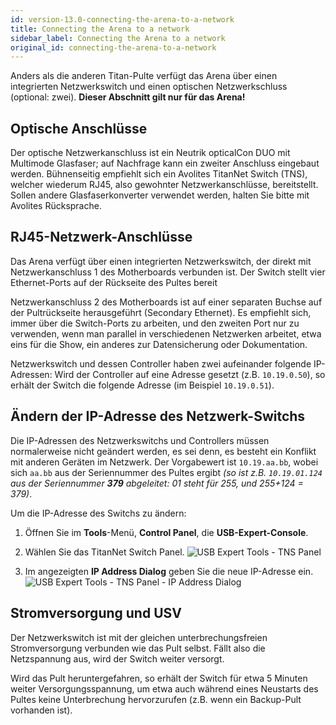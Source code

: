 ```yaml
---
id: version-13.0-connecting-the-arena-to-a-network
title: Connecting the Arena to a network
sidebar_label: Connecting the Arena to a network
original_id: connecting-the-arena-to-a-network
---
```


Anders als die anderen Titan-Pulte verfügt das Arena über einen
integrierten Netzwerkswitch und einen optischen Netzwerkschluss
(optional: zwei). **Dieser Abschnitt gilt nur für das Arena!**

Optische Anschlüsse
-------------------

Der optische Netzwerkanschluss ist ein Neutrik opticalCon DUO mit
Multimode Glasfaser; auf Nachfrage kann ein zweiter Anschluss eingebaut
werden. Bühnenseitig empfiehlt sich ein Avolites TitanNet Switch (TNS),
welcher wiederum RJ45, also gewohnter Netzwerkanschlüsse, bereitstellt.
Sollen andere Glasfaserkonverter verwendet werden, halten Sie bitte mit
Avolites Rücksprache.

RJ45-Netzwerk-Anschlüsse
------------------------

Das Arena verfügt über einen integrierten Netzwerkswitch, der direkt mit
Netzwerkanschluss 1 des Motherboards verbunden ist. Der Switch stellt
vier Ethernet-Ports auf der Rückseite des Pultes bereit

Netzwerkanschluss 2 des Motherboards ist auf einer separaten Buchse auf
der Pultrückseite herausgeführt (Secondary Ethernet). Es empfiehlt sich,
immer über die Switch-Ports zu arbeiten, und den zweiten Port nur zu
verwenden, wenn man parallel in verschiedenen Netzwerken arbeitet, etwa
eins für die Show, ein anderes zur Datensicherung oder Dokumentation.

Netzwerkswitch und dessen Controller haben zwei aufeinander folgende
IP-Adressen: Wird der Controller auf eine Adresse gesetzt (z.B.
`10.19.0.50`), so erhält der Switch die folgende Adresse (im Beispiel
`10.19.0.51`).

Ändern der IP-Adresse des Netzwerk-Switchs
------------------------------------------

Die IP-Adressen des Netzwerkswitchs und Controllers müssen normalerweise
nicht geändert werden, es sei denn, es besteht ein Konflikt mit anderen
Geräten im Netzwerk. Der Vorgabewert ist `10.19.aa.bb`, wobei sich `aa.bb` 
aus der Seriennummer des Pultes ergibt *(so ist z.B. `10.19.01.124` aus der 
Seriennummer **379** abgeleitet: 01 steht für 255, und 255+124 = 379)*.

Um die IP-Adresse des Switchs zu ändern:

1. Öffnen Sie im **Tools**-Menü, **Control Panel**, die **USB-Expert-Console**.

2. Wählen Sie das TitanNet Switch Panel.
![USB Expert Tools - TNS Panel](/docs/images/USB-Expert-Tools-TNS-Panel.png)

3. Im angezeigten **IP Address Dialog** geben Sie die neue IP-Adresse ein.
![USB Expert Tools - TNS Panel - IP Address Dialog](/docs/images/USB-Expert-Tools-TNS-Panel-IP-Address-Dialog.png)

Stromversorgung und USV 
-----------------------

Der Netzwerkswitch ist mit der gleichen unterbrechungsfreien
Stromversorgung verbunden wie das Pult selbst. Fällt also die
Netzspannung aus, wird der Switch weiter versorgt.

Wird das Pult heruntergefahren, so erhält der Switch für etwa 5 Minuten
weiter Versorgungsspannung, um etwa auch während eines Neustarts des
Pultes keine Unterbrechung hervorzurufen (z.B. wenn ein Backup-Pult
vorhanden ist).


